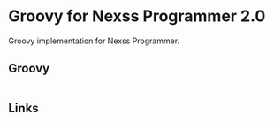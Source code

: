 # Groovy for Nexss Programmer 2.0

Groovy implementation for Nexss Programmer.

## Groovy

```groovy

```

## Links
